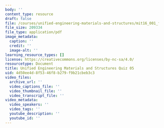 ```yaml
---
body: ''
content_type: resource
draft: false
file: /courses/unified-engineering-materials-and-structures/mit16_001_f21_q05.pdf
file_size: 209334
file_type: application/pdf
image_metadata:
  caption: ''
  credit: ''
  image-alt: ''
learning_resource_types: []
license: https://creativecommons.org/licenses/by-nc-sa/4.0/
resourcetype: Document
title: Unified Engineering Materials and Structures Quiz 05
uid: 4d50ee4d-8f53-46f8-b279-f9b21cbeb3c3
video_files:
  archive_url: ''
  video_captions_file: ''
  video_thumbnail_file: ''
  video_transcript_file: ''
video_metadata:
  video_speakers: ''
  video_tags: ''
  youtube_description: ''
  youtube_id: ''
---
```

